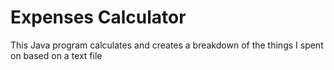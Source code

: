 # Expenses Calculator

This Java program calculates and creates a breakdown of the things I spent on based on a text file
